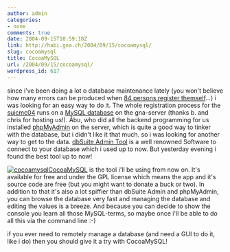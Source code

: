 ```yaml
---
author: admin
categories:
- none
comments: true
date: 2004-09-15T10:59:18Z
link: http://habi.gna.ch/2004/09/15/cocoamysql/
slug: cocoamysql
title: CocoaMySQL
url: /2004/09/15/cocoamysql/
wordpress_id: 617
---
```


since i've been doing a lot o database maintenance lately (you won't believe how many errors can be produced when [84 persons register themself](http://suicmc04.ch/registration/english.php)...) i was looking for an easy way to do it.
The whole registration process for the [suicmc04](http://www.suicmc04.ch/) runs on a [MySQL database](http://www.mysql.com/) on the gna-server (thanks b. and chris for hosting us!). 
Äbu, who did all the backend programming for us installed [phpMyAdmin](http://www.phpmyadmin.net/home_page/) on the server, which is quite a good way to tinker with the database, but i didn't like it that much. so i was looking for another way to get to the data. [dbSuite Admin Tool](http://www.dbsuite.de/) is a well renowned Software to connect to your database which i used up to now. But yesterday evening i found the best tool up to now!

[![cocoamysql](http://habi.gna.ch/blog/images/cocoamysql-tm.jpg)](http://habi.gna.ch/blog/images/cocoamysql.jpg)[CocoaMySQL](http://cocoamysql.sourceforge.net/) is the tool i'll be using from now on. It's available for free and under the GPL license which means the app and it's source code are free (but you might want to donate a buck or two). 
In addition to that it's also a lot spiffier than dbSuite Admin and phpMyAdmin, you can browse the database very fast and managing the database and editing the values is a breeze. And because you can decide to show the console you learn all those MySQL-terms, so maybe once i'll be able to do all this via the command line :-)

if you ever need to remotely manage a database (and need a GUI to do it, like i do) then you should give it a try with CocoaMySQL!
